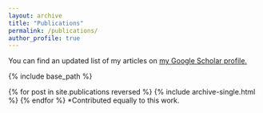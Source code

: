 ```yaml
---
layout: archive
title: "Publications"
permalink: /publications/
author_profile: true
---
```


You can find an updated list of my articles on <u><a href="https://scholar.google.com/citations?hl=en&user=PnhZJWMAAAAJ">my Google Scholar profile</a>.</u>

{% include base_path %}

{% for post in site.publications reversed %}
  {% include archive-single.html %}
{% endfor %}
*Contributed equally to this work.

<script>
  var htmls = document.getElementsByClassName("archive__item");
  const name = "Nathan Wong";

  const original = "Published in ";
  const replace = "Submitted to ";

  for (var i = 0; i < htmls.length; i+=1) {
    var html = htmls[i].innerHTML;
    var idx = html.match(name).index;
    document.getElementsByClassName("archive__item")[i].innerHTML = html.substring(0, idx) + "<strong>" + name + "</strong>" + html.substring(idx + name.length, html.length);

    html = document.getElementsByClassName("archive__item")[i].innerHTML;
    var preprint = html.match("arXiv");    
    if (preprint) {
      var originalMatch = html.match(original);
      document.getElementsByClassName("archive__item")[i].innerHTML = html.substring(0, originalMatch.index) + replace + html.substring(originalMatch.index + replace.length, html.length);
    }
  }
</script>